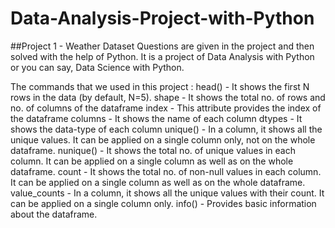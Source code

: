 # Data-Analysis-Project-with-Python
##Project 1 - Weather Dataset
Questions are given in the project and then solved with the help of Python. It is a project of Data Analysis with Python or you can say, Data Science with Python.

The commands that we used in this project :
head() - It shows the first N rows in the data (by default, N=5).
shape - It shows the total no. of rows and no. of columns of the dataframe
index - This attribute provides the index of the dataframe
columns - It shows the name of each column
dtypes - It shows the data-type of each column
unique() - In a column, it shows all the unique values. It can be applied on a single column only, not on the whole dataframe.
nunique() - It shows the total no. of unique values in each column. It can be applied on a single column as well as on the whole dataframe.
count - It shows the total no. of non-null values in each column. It can be applied on a single column as well as on the whole dataframe.
value_counts - In a column, it shows all the unique values with their count. It can be applied on a single column only.
info() - Provides basic information about the dataframe.
